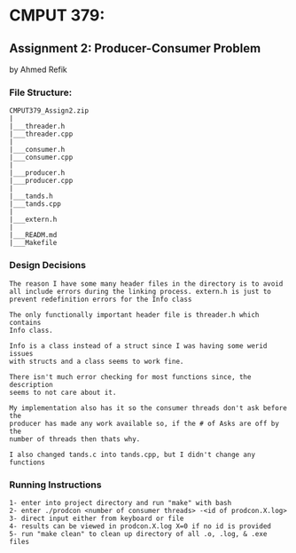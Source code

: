 # CMPUT 379:
## Assignment 2: Producer-Consumer Problem
by Ahmed Refik

### File Structure:

    CMPUT379_Assign2.zip
    |
    |___threader.h
    |___threader.cpp
    |
    |___consumer.h
    |___consumer.cpp
    |
    |___producer.h
    |___producer.cpp
    |
    |___tands.h
    |___tands.cpp
    |
    |___extern.h
    |
    |___READM.md
    |___Makefile

### Design Decisions

    The reason I have some many header files in the directory is to avoid
    all include errors during the linking process. extern.h is just to
    prevent redefinition errors for the Info class

    The only functionally important header file is threader.h which contains
    Info class.

    Info is a class instead of a struct since I was having some werid issues
    with structs and a class seems to work fine.

    There isn't much error checking for most functions since, the description 
    seems to not care about it.

    My implementation also has it so the consumer threads don't ask before the
    producer has made any work available so, if the # of Asks are off by the 
    number of threads then thats why.

    I also changed tands.c into tands.cpp, but I didn't change any functions

### Running Instructions

    1- enter into project directory and run "make" with bash
    2- enter ./prodcon <number of consumer threads> -<id of prodcon.X.log>
    3- direct input either from keyboard or file
    4- results can be viewed in prodcon.X.log X=0 if no id is provided
    5- run "make clean" to clean up directory of all .o, .log, & .exe files

